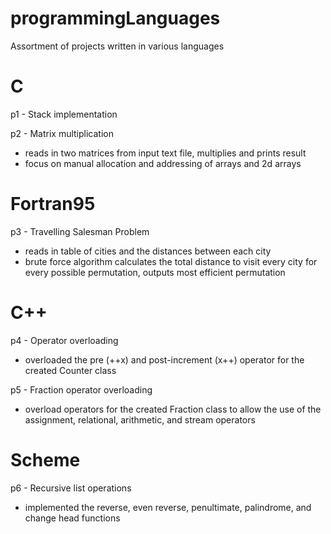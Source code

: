 # programmingLanguages
Assortment of projects written in various languages

# C
p1 - Stack implementation

p2 - Matrix multiplication
- reads in two matrices from input text file, multiplies and prints result
- focus on manual allocation and addressing of arrays and 2d arrays

# Fortran95
p3 - Travelling Salesman Problem
-  reads in table of cities and the distances between each city
-  brute force algorithm calculates the total distance to visit every city
   for every possible permutation, outputs most efficient permutation

# C++
p4 - Operator overloading
-  overloaded the pre (++x) and post-increment (x++) operator for the
   created Counter class

p5 - Fraction operator overloading
-  overload operators for the created Fraction class to allow the use of
   the assignment, relational, arithmetic, and stream operators
   
# Scheme
p6 - Recursive list operations
-  implemented the reverse, even reverse, penultimate, palindrome, and
   change head functions
